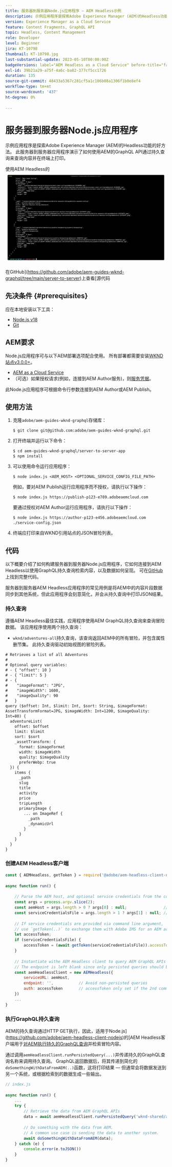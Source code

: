 ```yaml
---
title: 服务器到服务器Node.js应用程序 — AEM Headless示例
description: 示例应用程序是探索Adobe Experience Manager (AEM)的Headless功能的好方法。 此服务器端Node.js应用程序演示了如何使用AEM的GraphQL API通过持久查询来查询内容。
version: Experience Manager as a Cloud Service
feature: Content Fragments, GraphQL API
topic: Headless, Content Management
role: Developer
level: Beginner
jira: KT-10798
thumbnail: KT-10798.jpg
last-substantial-update: 2023-05-10T00:00:00Z
badgeVersions: label="AEM Headless as a Cloud Service" before-title="false"
exl-id: 39b21a29-a75f-4a6c-ba82-377cf5cc1726
duration: 135
source-git-commit: 48433a5367c281cf5a1c106b08a1306f1b0e8ef4
workflow-type: tm+mt
source-wordcount: '437'
ht-degree: 0%

---
```


# 服务器到服务器Node.js应用程序

示例应用程序是探索Adobe Experience Manager (AEM)的Headless功能的好方法。 此服务器到服务器应用程序演示了如何使用AEM的GraphQL API通过持久查询来查询内容并在终端上打印。

使用AEM Headless的![服务器到服务器Node.js应用程序](./assets/server-to-server-app/server-to-server-app.png)

在GitHub](https://github.com/adobe/aem-guides-wknd-graphql/tree/main/server-to-server)上查看[源代码

## 先决条件 {#prerequisites}

应在本地安装以下工具：

+ [Node.js v18](https://nodejs.org/en)
+ [Git](https://git-scm.com/)

## AEM要求

Node.js应用程序可与以下AEM部署选项配合使用。 所有部署都需要安装[WKND站点v3.0.0+](https://github.com/adobe/aem-guides-wknd/releases/latest)。

+ [AEM as a Cloud Service](https://experienceleague.adobe.com/docs/experience-manager-cloud-service/content/implementing/deploying/overview.html)
+ （可选）如果授权请求(例如，连接到AEM Author服务)，则[服务凭据](https://experienceleague.adobe.com/docs/experience-manager-cloud-service/content/implementing/developing/generating-access-tokens-for-server-side-apis.html)。

此Node.js应用程序可根据命令行参数连接到AEM Author或AEM Publish。

## 使用方法

1. 克隆`adobe/aem-guides-wknd-graphql`存储库：

   ```shell
   $ git clone git@github.com:adobe/aem-guides-wknd-graphql.git
   ```

1. 打开终端并运行以下命令：

   ```shell
   $ cd aem-guides-wknd-graphql/server-to-server-app
   $ npm install
   ```

1. 可以使用命令运行应用程序：

   ```
   $ node index.js <AEM_HOST> <OPTIONAL_SERVICE_CONFIG_FILE_PATH>
   ```

   例如，要对AEM Publish运行应用程序而不授权，请执行以下操作：

   ```shell
   $ node index.js https://publish-p123-e789.adobeaemcloud.com
   ```

   要通过授权对AEM Author运行应用程序，请执行以下操作：

   ```shell
   $ node index.js https://author-p123-e456.adobeaemcloud.com ./service-config.json
   ```

1. 终端应打印来自WKND引用站点的JSON冒险列表。

## 代码

以下概要介绍了如何构建服务器到服务器Node.js应用程序，它如何连接到AEM Headless以使用GraphQL持久查询检索内容，以及数据如何呈现。 可在[GitHub](https://github.com/adobe/aem-guides-wknd-graphql/tree/main/server-to-server)上找到完整代码。

服务器到服务器AEM Headless应用程序的常见用例是将AEM中的内容片段数据同步到其他系统，但此应用程序会刻意简化，并会从持久查询中打印JSON结果。

### 持久查询

遵循AEM Headless最佳实践，应用程序使用AEM GraphQL持久查询来查询冒险数据。 该应用程序使用两个持久查询：

+ `wknd/adventures-all`持久查询，该查询返回AEM中的所有冒险，并包含属性删节集。 此持久查询驱动初始视图的冒险列表。

```
# Retrieves a list of all Adventures
#
# Optional query variables:
# - { "offset": 10 }
# - { "limit": 5 }
# - { 
#    "imageFormat": "JPG",
#    "imageWidth": 1600,
#    "imageQuality": 90 
#   }
query ($offset: Int, $limit: Int, $sort: String, $imageFormat: AssetTransformFormat=JPG, $imageWidth: Int=1200, $imageQuality: Int=80) {
  adventureList(
    offset: $offset
    limit: $limit
    sort: $sort
    _assetTransform: {
      format: $imageFormat
      width: $imageWidth
      quality: $imageQuality
      preferWebp: true
  }) {
    items {
      _path
      slug
      title
      activity
      price
      tripLength
      primaryImage {
        ... on ImageRef {
          _path
          _dynamicUrl
        }
      }
    }
  }
}
```

### 创建AEM Headless客户端

```javascript
const { AEMHeadless, getToken } = require('@adobe/aem-headless-client-nodejs');

async function run() { 

    // Parse the AEM host, and optional service credentials from the command line arguments
    const args = process.argv.slice(2);
    const aemHost = args.length > 0 ? args[0] : null;                // Example: https://author-p123-e456.adobeaemcloud.com
    const serviceCredentialsFile = args.length > 1 ? args[1] : null; // Example: ./service-config.json

    // If service credentials are provided via command line argument,
    // use `getToken(..)` to exchange them with Adobe IMS for an AEM access token 
    let accessToken;
    if (serviceCredentialsFile) {
        accessToken = (await getToken(serviceCredentialsFile)).accessToken;
    }

    // Instantiate withe AEM Headless client to query AEM GraphQL APIs
    // The endpoint is left blank since only persisted queries should be used to query AEM's GraphQL APIs
    const aemHeadlessClient = new AEMHeadless({
        serviceURL: aemHost,
        endpoint: '',           // Avoid non-persisted queries
        auth: accessToken       // accessToken only set if the 2nd command line parameter is set
    })
    ...
}
```


### 执行GraphQL持久查询

AEM的持久查询通过HTTP GET执行，因此，适用于Node.js](https://github.com/adobe/aem-headless-client-nodejs)的[AEM Headless客户端用于[对AEM执行持久的GraphQL查询](https://github.com/adobe/aem-headless-client-nodejs#within-asyncawait)并检索冒险内容。

通过调用`aemHeadlessClient.runPersistedQuery(...)`并传递持久的GraphQL查询名称来调用持久查询。 GraphQL返回数据后，将其传递到简化的`doSomethingWithDataFromAEM(..)`函数，这将打印结果 — 但通常会将数据发送到另一个系统，或根据检索到的数据生成一些输出。

```js
// index.js

async function run() { 
    ...
    try {
        // Retrieve the data from AEM GraphQL APIs
        data = await aemHeadlessClient.runPersistedQuery('wknd-shared/adventures-all')
        
        // Do something with the data from AEM. 
        // A common use case is sending the data to another system.
        await doSomethingWithDataFromAEM(data);
    } catch (e) {
        console.error(e.toJSON())
    }
}
```

